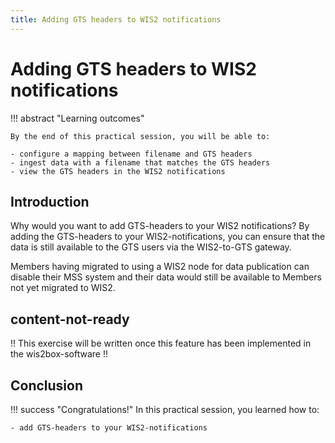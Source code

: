 ```yaml
---
title: Adding GTS headers to WIS2 notifications
---
```


# Adding GTS headers to WIS2 notifications

!!! abstract "Learning outcomes"

    By the end of this practical session, you will be able to:
    
    - configure a mapping between filename and GTS headers
    - ingest data with a filename that matches the GTS headers
    - view the GTS headers in the WIS2 notifications

## Introduction

Why would you want to add GTS-headers to your WIS2 notifications? By adding the GTS-headers to your WIS2-notifications, you can ensure that the data is still available to the GTS users via the WIS2-to-GTS gateway.

Members having migrated to using a WIS2 node for data publication can disable their MSS system and their data would still be available to Members not yet migrated to WIS2.

## content-not-ready

!! This exercise will be written once this feature has been implemented in the wis2box-software !!

## Conclusion

!!! success "Congratulations!"
    In this practical session, you learned how to:

    - add GTS-headers to your WIS2-notifications
